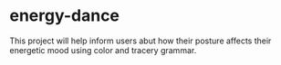 # energy-dance
This project will help inform users abut how their posture affects their energetic mood using color and tracery grammar.
